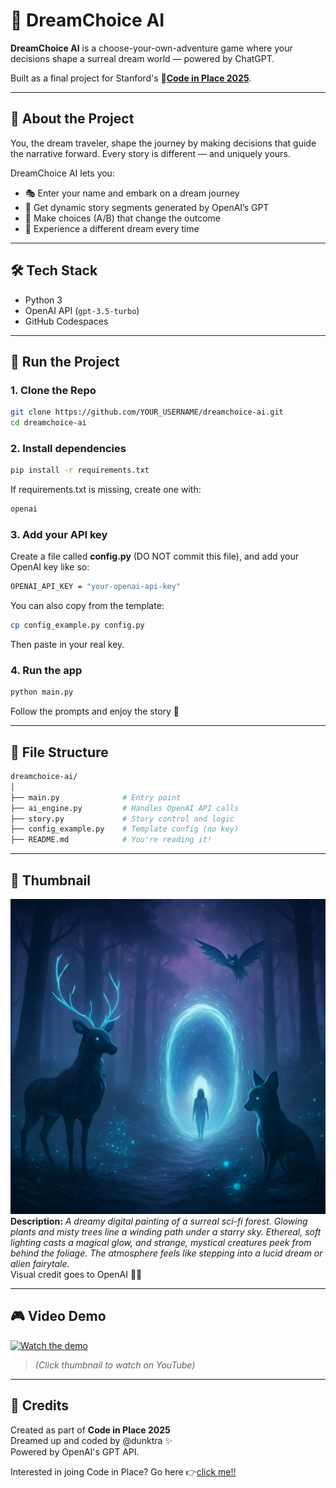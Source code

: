 # 🌙 DreamChoice AI

**DreamChoice AI** is a choose-your-own-adventure game where your decisions shape a surreal dream world — powered by ChatGPT.

Built as a final project for Stanford's 🔗[**Code in Place 2025**](https://codeinplace.stanford.edu/).

---

## 🧠 About the Project

You, the dream traveler, shape the journey by making decisions that guide the narrative forward. Every story is different — and uniquely yours.

DreamChoice AI lets you:

- 🎭 Enter your name and embark on a dream journey
- 🤖 Get dynamic story segments generated by OpenAI’s GPT
- 🔮 Make choices (A/B) that change the outcome
- 🌌 Experience a different dream every time

---

## 🛠 Tech Stack

- Python 3
- OpenAI API (`gpt-3.5-turbo`)
- GitHub Codespaces

---

## 🚀 Run the Project

### 1. Clone the Repo

```bash
git clone https://github.com/YOUR_USERNAME/dreamchoice-ai.git
cd dreamchoice-ai
```

### 2. Install dependencies

```bash
pip install -r requirements.txt
```

If requirements.txt is missing, create one with:

```bash
openai
```

### 3. Add your API key

Create a file called **config.py** (DO NOT commit this file), and add your OpenAI key like so:

```bash
OPENAI_API_KEY = "your-openai-api-key"
```

You can also copy from the template:

```bash
cp config_example.py config.py
```

Then paste in your real key.

### 4. Run the app

```bash
python main.py
```

Follow the prompts and enjoy the story 🌌

___

## 📁 File Structure

```bash
dreamchoice-ai/
│
├── main.py              # Entry point
├── ai_engine.py         # Handles OpenAI API calls
├── story.py             # Story control and logic
├── config_example.py    # Template config (no key)
├── README.md            # You're reading it!
```

---

## 📸 Thumbnail

![DreamChoice Thumbnail](assets/dreamchoice-thumbnail.png)
**Description:** *A dreamy digital painting of a surreal sci-fi forest. Glowing plants and misty trees line a winding path under a starry sky. Ethereal, soft lighting casts a magical glow, and strange, mystical creatures peek from behind the foliage. The atmosphere feels like stepping into a lucid dream or alien fairytale.*  
Visual credit goes to OpenAI 🎨🌈

---

## 🎮 Video Demo

[![Watch the demo](https://img.youtube.com/vi/WsckRhFKp54/0.jpg)](https://www.youtube.com/watch?v=WsckRhFKp54)

> *(Click thumbnail to watch on YouTube)*
___

## 🧠 Credits

Created as part of **Code in Place 2025**  
Dreamed up and coded by @dunktra ✨  
Powered by OpenAI's GPT API.

Interested in joing Code in Place? Go here 👉[click me!!](https://codeinplace.stanford.edu/)
